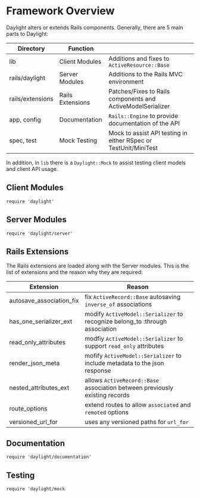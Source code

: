 # Framework Overview

Daylight alters or extends Rails components.  Generally, there are 5 main parts
to Daylight:

| Directory        | Function         |                                                                 |
| ---------------- | ---------------- | --------------------------------------------------------------- |
| lib              | Client Modules   | Additions and fixes to `ActiveResource::Base`                   |
| rails/daylight   | Server Modules   | Additions to the Rails MVC environment                          |
| rails/extensions | Rails Extensions | Patches/Fixes to Rails components and ActiveModelSerializer     |
| app, config      | Documentation    | `Rails::Engine` to provide documentation of the API             |
| spec, test       | Mock Testing     | Mock to assist API testing in either RSpec or TestUnit/MiniTest |

In addition, in `lib` there is a `Daylight::Mock` to assist testing client
models and client API usage.

## Client Modules

    require 'daylight'

## Server Modules

    require 'daylight/server'

## Rails Extensions

The Rails extensions are loaded along with the Server modules. This is the list
of extensions and the reason why they are required:

| Extension                | Reason                                                                       |
| ------------------------ | ---------------------------------------------------------------------------- |
| autosave_association_fix | fix `ActiveRecord::Base` autosaving `inverse_of` associations                |
| has_one_serializer_ext   | modify `ActiveModel::Serializer` to recognize belong_to :through association |
| read_only_attributes     | modfiy `ActiveModel::Serializer` to support `read_only` attributes           |
| render_json_meta         | mofify `ActiveModel::Serializer` to include metadata to the json response    |
| nested_attributes_ext    | allows `ActiveRecord::Base` association between previously existing records  |
| route_options            | extend routes to allow `associated` and `remoted` options                    |
| versioned_url_for        | uses any versioned paths for `url_for`                                       |

## Documentation

    require 'daylight/documentation'

## Testing

    require 'daylight/mock